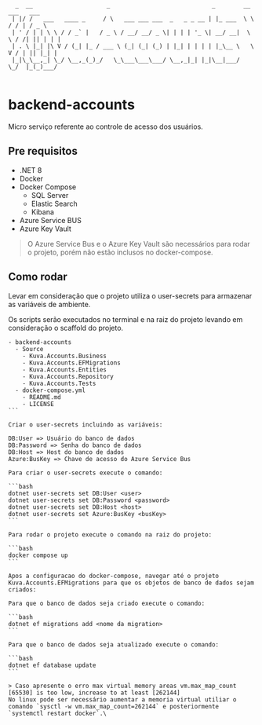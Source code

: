 ```
  _  __                     _                             _        __     ___   ___  
 | |/ /   ___   ____ _     / \   ___ ___ ___  _   _ _ __ | |_ ___  \ \   / / | / _ \ 
 | ' / | | \ \ / / _` |   / _ \ / __/ __/ _ \| | | | '_ \| __/ __|  \ \ / /| || | | |
 | . \ |_| |\ V / (_| |_ / ___ \ (_| (_| (_) | |_| | | | | |_\__ \   \ V / | || |_| |
 |_|\_\__,_| \_/ \__,_(_)_/   \_\___\___\___/ \__,_|_| |_|\__|___/    \_/  |_(_)___/ 
                                                           
```

# backend-accounts

Micro serviço referente ao controle de acesso dos usuários.

## Pre requisitos

- .NET 8
- Docker
- Docker Compose
  - SQL Server
  - Elastic Search
  - Kibana
- Azure Service BUS
- Azure Key Vault

> O Azure Service Bus e o Azure Key Vault são necessários para rodar o projeto, porém não estão inclusos no docker-compose.

## Como rodar

Levar em consideração que o projeto utiliza o user-secrets para armazenar as variáveis de ambiente.

Os scripts serão executados no terminal e na raiz do projeto levando em consideração o scaffold do projeto.

````
- backend-accounts
  - Source
	- Kuva.Accounts.Business
	- Kuva.Accounts.EFMigrations
	- Kuva.Accounts.Entities
	- Kuva.Accounts.Repository
	- Kuva.Accounts.Tests
  - docker-compose.yml
  	- README.md
	- LICENSE
```

Criar o user-secrets incluindo as variáveis:

DB:User => Usuário do banco de dados
DB:Password => Senha do banco de dados
DB:Host => Host do banco de dados
Azure:BusKey => Chave de acesso do Azure Service Bus

Para criar o user-secrets execute o comando:

```bash
dotnet user-secrets set DB:User <user>
dotnet user-secrets set DB:Password <password>
dotnet user-secrets set DB:Host <host>
dotnet user-secrets set Azure:BusKey <busKey>
```

Para rodar o projeto execute o comando na raiz do projeto:

```bash
docker compose up
```

Apos a configuracao do docker-compose, navegar até o projeto Kuva.Accounts.EFMigrations para que os objetos de banco de dados sejam criados:

Para que o banco de dados seja criado execute o comando:

```bash
dotnet ef migrations add <nome da migration>
```

Para que o banco de dados seja atualizado execute o comando:

```bash
dotnet ef database update
```

> Caso apresente o erro max virtual memory areas vm.max_map_count [65530] is too low, increase to at least [262144]
No linux pode ser necessário aumentar a memoria virtual utiliar o comando `sysctl -w vm.max_map_count=262144` e posteriormente `systemctl restart docker`.\

